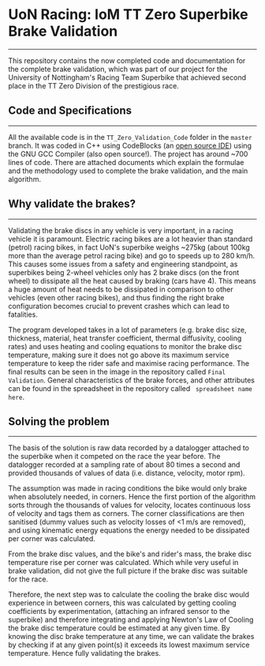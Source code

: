 # UoN Racing: IoM TT Zero Superbike Brake Validation
***

This repository contains the now completed code and documentation for the complete brake validation, which was part of our project for the University of Nottingham's Racing Team Superbike that achieved second place in the TT Zero Division of the prestigious race. 

## Code and Specifications
***
All the available code is in the ```TT_Zero_Validation_Code``` folder in the ```master``` branch. It was coded in C++ using CodeBlocks (an [open source IDE](http://www.codeblocks.org/)) using the GNU GCC Compiler (also open source!). The project has around ~700 lines of code. There are attached documents which explain the formulae  and the methodology used to complete the brake validation, and the main algorithm. 

## Why validate the brakes?
***
Validating the brake discs in any vehicle is very important, in a racing vehicle it is paramount. Electric racing bikes are a lot heavier than standard (petrol) racing bikes, in fact UoN's superbike weighs ~275kg (about 100kg more than the average petrol racing bike) and go to speeds up to 280 km/h. This causes some issues from a safety and engineering standpoint, as superbikes being 2-wheel vehicles only has 2 brake discs (on the front wheel) to dissipate all the heat caused by braking (cars have 4). This means a huge amount of heat needs to be dissipated in comparison to other vehicles (even other racing bikes), and thus finding the right brake configuration becomes crucial to prevent crashes which can lead to fatalities. 

The program developed takes in a lot of parameters (e.g. brake disc size, thickness, material, heat transfer coefficient, thermal diffusivity, cooling rates) and uses heating and cooling equations to monitor the brake disc temperature, making sure it does not go above its maximum service temperature to keep the rider safe and maximise racing performance. The final results can be seen in the image in the repository called ```Final Validation```. General characteristics of the brake forces, and other attributes can be found in the spreadsheet in the repository called ``` spreadsheet name here```. 

## Solving the problem
*** 
The basis of the solution is raw data recorded by a datalogger attached to the superbike when it competed on the race the year before. The datalogger recorded at a sampling rate of about 80 times a second and provided thousands of values of data (i.e. distance, velocity, motor rpm). 

The assumption was made in racing conditions the bike would only brake when absolutely needed, in corners. Hence the first portion of the algorithm sorts through the thousands of values for velocity, locates continuous loss of velocity and tags them as corners. The corner classifications are then sanitised (dummy values such as velocity losses of <1 m/s are removed), and using kinematic energy equations the energy needed to be dissipated per corner was calculated. 

From the brake disc values, and the bike's and rider's mass, the brake disc temperature rise per corner was calculated. Which while very useful in brake validation, did not give the full picture if the brake disc was suitable for the race. 

Therefore, the next step was to calculate the cooling the brake disc would experience in between corners, this was calculated by getting cooling coefficients by experimentation, (attaching an infrared sensor to the superbike) and therefore integrating and applying Newton's Law of Cooling the brake disc temperature could be estimated at any given time. By knowing the disc brake temperature at any time, we can validate the brakes by checking if at any given point(s) it exceeds its lowest maximum service temperature. Hence fully validating the brakes.




